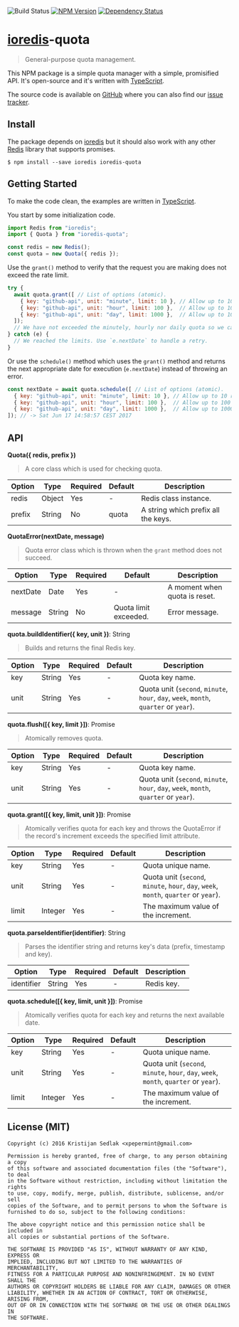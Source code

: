 ![Build Status](https://travis-ci.org/xpepermint/ioredis-quota.svg?branch=master)&nbsp;[![NPM Version](https://badge.fury.io/js/ioredis-quota.svg)](https://badge.fury.io/js/ioredis-quota)&nbsp;[![Dependency Status](https://gemnasium.com/xpepermint/ioredis-quota.svg)](https://gemnasium.com/xpepermint/ioredis-quota)

# [ioredis](https://github.com/luin/ioredis)-quota

> General-purpose quota management.

This NPM package is a simple quota manager with a simple, promisified API. It's open-source and it's written with  [TypeScript](https://www.typescriptlang.org).

The source code is available on [GitHub](https://github.com/xpepermint/ioredis-quota) where you can also find our [issue tracker](https://github.com/xpepermint/ioredis-quota/blob/master/issues).

## Install

The package depends on [ioredis](https://github.com/luin/ioredis) but it should also work with any other [Redis](http://redis.io) library that supports promises.

```
$ npm install --save ioredis ioredis-quota
```

## Getting Started

To make the code clean, the examples are written in [TypeScript](https://www.typescriptlang.org/).

You start by some initialization code.

```js
import Redis from "ioredis";
import { Quota } from "ioredis-quota";

const redis = new Redis();
const quota = new Quota({ redis });
```

Use the `grant()` method to verify that the request you are making does not exceed the rate limit.

```js
try {
  await quota.grant([ // List of options (atomic).
    { key: "github-api", unit: "minute", limit: 10 }, // Allow up to 10 requests per minute.
    { key: "github-api", unit: "hour", limit: 100 },  // Allow up to 100 requests per hour.
    { key: "github-api", unit: "day", limit: 1000 },  // Allow up to 1000 requests per day.
  ]);
  // We have not exceeded the minutely, hourly nor daily quota so we can execute a request.
} catch (e) {
  // We reached the limits. Use `e.nextDate` to handle a retry.
}
```

Or use the `schedule()` method which uses the `grant()` method and returns the next appropriate date for execution (`e.nextDate`) instead of throwing an error.

```js
const nextDate = await quota.schedule([ // List of options (atomic).
  { key: "github-api", unit: "minute", limit: 10 }, // Allow up to 10 requests per minute.
  { key: "github-api", unit: "hour", limit: 100 },  // Allow up to 100 requests per hour.
  { key: "github-api", unit: "day", limit: 1000 },  // Allow up to 1000 requests per day.
]); // -> Sat Jun 17 14:58:57 CEST 2017
```

## API

**Quota({ redis, prefix })**

> A core class which is used for checking quota.

| Option | Type | Required | Default | Description
|--------|------|----------|---------|------------
| redis | Object | Yes | - | Redis class instance.
| prefix | String | No | quota | A string which prefix all the keys.

**QuotaError(nextDate, message)**

> Quota error class which is thrown when the `grant` method does not succeed.

| Option | Type | Required | Default | Description
|--------|------|----------|---------|------------
| nextDate | Date | Yes | - | A moment when quota is reset.
| message | String | No | Quota limit exceeded. | Error message.

**quota.buildIdentifier({ key, unit })**: String
> Builds and returns the final Redis key.

| Option | Type | Required | Default | Description
|--------|------|----------|---------|------------
| key | String | Yes | - | Quota key name.
| unit | String | Yes | - | Quota unit (`second`, `minute`, `hour`, `day`, `week`, `month`, `quarter` or `year`).

**quota.flush([{ key, limit }])**: Promise
> Atomically removes quota.

| Option | Type | Required | Default | Description
|--------|------|----------|---------|------------
| key | String | Yes | - | Quota key name.
| unit | String | Yes | - | Quota unit (`second`, `minute`, `hour`, `day`, `week`, `month`, `quarter` or `year`).

**quota.grant([{ key, limit, unit }])**: Promise<void>

> Atomically verifies quota for each key and throws the QuotaError if the record's increment exceeds the specified limit attribute.

| Option | Type | Required | Default | Description
|--------|------|----------|---------|------------
| key | String | Yes | - | Quota unique name.
| unit | String | Yes | - | Quota unit (`second`, `minute`, `hour`, `day`, `week`, `month`, `quarter` or `year`).
| limit | Integer | Yes | - | The maximum value of the increment.

**quota.parseIdentifier(identifier)**: String

> Parses the identifier string and returns key's data (prefix, timestamp and key).

| Option | Type | Required | Default | Description
|--------|------|----------|---------|------------
| identifier | String | Yes | - | Redis key.

**quota.schedule([{ key, limit, unit }])**: Promise<Date>

> Atomically verifies quota for each key and returns the next available date.

| Option | Type | Required | Default | Description
|--------|------|----------|---------|------------
| key | String | Yes | - | Quota unique name.
| unit | String | Yes | - | Quota unit (`second`, `minute`, `hour`, `day`, `week`, `month`, `quarter` or `year`).
| limit | Integer | Yes | - | The maximum value of the increment.

## License (MIT)

```
Copyright (c) 2016 Kristijan Sedlak <xpepermint@gmail.com>

Permission is hereby granted, free of charge, to any person obtaining a copy
of this software and associated documentation files (the "Software"), to deal
in the Software without restriction, including without limitation the rights
to use, copy, modify, merge, publish, distribute, sublicense, and/or sell
copies of the Software, and to permit persons to whom the Software is
furnished to do so, subject to the following conditions:

The above copyright notice and this permission notice shall be included in
all copies or substantial portions of the Software.

THE SOFTWARE IS PROVIDED "AS IS", WITHOUT WARRANTY OF ANY KIND, EXPRESS OR
IMPLIED, INCLUDING BUT NOT LIMITED TO THE WARRANTIES OF MERCHANTABILITY,
FITNESS FOR A PARTICULAR PURPOSE AND NONINFRINGEMENT. IN NO EVENT SHALL THE
AUTHORS OR COPYRIGHT HOLDERS BE LIABLE FOR ANY CLAIM, DAMAGES OR OTHER
LIABILITY, WHETHER IN AN ACTION OF CONTRACT, TORT OR OTHERWISE, ARISING FROM,
OUT OF OR IN CONNECTION WITH THE SOFTWARE OR THE USE OR OTHER DEALINGS IN
THE SOFTWARE.
```
